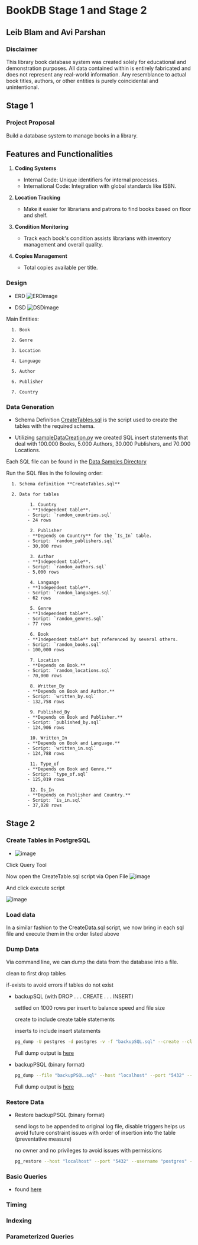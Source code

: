 # BookDB Stage 1 and Stage 2

## Leib Blam and Avi Parshan

### Disclaimer

This library book database system was created solely for educational and demonstration purposes. All data contained within is entirely fabricated and does not represent any real-world information. Any resemblance to actual book titles, authors, or other entities is purely coincidental and unintentional. 

## Stage 1 
### Project Proposal

Build a database system to manage books in a library.  

## Features and Functionalities  
1. **Coding Systems**  
   - Internal Code: Unique identifiers for internal processes.  
   - International Code: Integration with global standards like ISBN.  

2. **Location Tracking**  
   - Make it easier for librarians and patrons to find books based on floor and shelf. 

3. **Condition Monitoring**  
   - Track each book's condition assists librarians with inventory management and overall quality. 

4. **Copies Management**  
   - Total copies available per title.  

### Design 

   * ERD
   ![ERDimage](https://github.com/avipars/DB-Mini-Project/blob/main/Stage1/Diagrams/BookERDMap.png?raw=true)

   * DSD
   ![DSDimage](https://github.com/avipars/DB-Mini-Project/blob/main/Stage1/Diagrams/BookDSDMap.png?raw=true)


   Main Entities: 

      1. Book

      2. Genre

      3. Location

      4. Language

      5. Author

      6. Publisher

      7. Country

### Data Generation

   * Schema Definition [CreateTables.sql](https://github.com/avipars/DB-Mini-Project/blob/main/Stage1/CreateTables.sql) is the script used to create the tables with the required schema.

   * Utilizing [sampleDataCreation.py](https://github.com/avipars/DB-Mini-Project/blob/main/Stage1/Data_Samples/sampleDataCreation.py) we created SQL insert statements that deal with 100.000 Books, 5.000 Authors, 30.000 Publishers, and 70.000 Locations. 

   Each SQL file can be found in the [Data Samples Directory](https://github.com/avipars/DB-Mini-Project/blob/main/Stage1/Data_Samples/data/)
   
   Run the SQL files in the following order: 

      1. Schema definition **CreateTables.sql**

      2. Data for tables

             1. Country
            - **Independent table**.
            - Script: `random_countries.sql`
            - 24 rows

             2. Publisher
            - **Depends on Country** for the `Is_In` table.
            - Script: `random_publishers.sql`
            - 30,000 rows
            
             3. Author
            - **Independent table**.
            - Script: `random_authors.sql`
            - 5,000 rows
            
             4. Language
            - **Independent table**.
            - Script: `random_languages.sql`
            - 62 rows
            
             5. Genre
            - **Independent table**.
            - Script: `random_genres.sql`
            - 77 rows
            
             6. Book
            - **Independent table** but referenced by several others.
            - Script: `random_books.sql`
            - 100,000 rows 
            
             7. Location
            - **Depends on Book.**
            - Script: `random_locations.sql`
            - 70,000 rows 
            
             8. Written_By
            - **Depends on Book and Author.**
            - Script: `written_by.sql`
            - 132,758 rows 
            
             9. Published_By
            - **Depends on Book and Publisher.**
            - Script: `published_by.sql`
            - 124,906 rows
            
             10. Written_In
            - **Depends on Book and Language.**
            - Script: `written_in.sql`
            - 124,788 rows

             11. Type_of
            - **Depends on Book and Genre.**
            - Script: `type_of.sql`
            - 125,019 rows 
            
             12. Is_In
            - **Depends on Publisher and Country.**
            - Script: `is_in.sql`
            - 37,028 rows

## Stage 2

### Create Tables in PostgreSQL

* ![image](https://github.com/user-attachments/assets/a8f66d3d-50f3-49a1-9e3b-1e6cf1d12e80)

Click Query Tool

Now open the CreateTable.sql script via Open File
![image](https://github.com/user-attachments/assets/bc311280-e445-4e25-8762-7236a0ff5b81)

And click execute script

![image](https://github.com/user-attachments/assets/47706ba8-9894-4da4-ba39-d22338730f4f)

### Load data

In a similar fashion to the CreateData.sql script, we now bring in each sql file and execute them in the order listed above

### Dump Data

Via command line, we can dump the data from the database into a file. 

clean to first drop tables

if-exists to avoid errors if tables do not exist

* backupSQL (with DROP . . . CREATE . . . INSERT)

   settled on 1000 rows per insert to balance speed and file size

   create to include create table statements

   inserts to include insert statements

   ```bash
   pg_dump -U postgres -d postgres -v -f "backupSQL.sql" --create --clean --if-exists --verbose --inserts --rows-per-insert "1000" 2>backupSQL.log
   ```

   Full dump output is [here](https://github.com/avipars/DB-Mini-Project/blob/main/Stage1/backupSQL.log)


* backupPSQL (binary format)

   ```bash
   pg_dump --file "backupPSQL.sql" --host "localhost" --port "5432" --username "postgres" --format=c --create --clean --if-exists --verbose "postgres" 2>backupPSQL.log
   ```

   Full dump output is [here](https://github.com/avipars/DB-Mini-Project/blob/main/Stage1/backupPSQL.log)


### Restore Data 

   * Restore backupPSQL (binary format)

      send logs to be appended to original log file, disable triggers helps us avoid future constraint issues with order of insertion into the table (preventative measure)

      no owner and no privileges to avoid issues with permissions
      
      ```bash
      pg_restore --host "localhost" --port "5432" --username "postgres" --dbname "postgres" --clean --if-exists --disable-triggers --verbose --no-owner --no-privileges --format=c "Stage1\backupPSQL.sql" 2>>"Stage1\backupPSQL.log"
      ```

### Basic Queries

   - found [here](https://github.com/avipars/DB-Mini-Project/blob/main/Stage1/Queries/Queries.sql)


### Timing

### Indexing

### Parameterized Queries